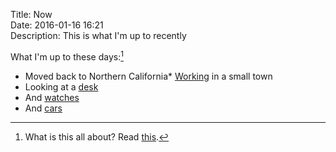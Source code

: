 Title: Now  
Date: 2016-01-16 16:21  
Description: This is what I'm up to recently  

What I'm up to these days:[^1]

* Moved back to Northern California* [Working][1] in a small town
* Looking at a [desk][2]
* And [watches][3]
* And [cars][4]

[^1]: What is this all about? Read [this][a].

[a]: http://nownownow.com/about "About '/now' pages"

[1]: http://anthonycraigdds.com "My dental website"
[2]: http://www.nextdesks.com "Seemingly best-designed sit/stand desk"
[3]: https://hodinkee.com "HODINKEE"
[4]: http://www.ebay.com/sch/i.html?Transmission=Manual&Drive%2520Type=%2521%7CRWD&_sacat=6001&_nkw=porsche+911+-turbo+-speedster+-%22carrera+4%22+-%22rs+america%22+-targa&_dcat=10156&Model%2520Year=1990%7C1991%7C1992%7C1993%7C1994&Body%2520Type=%2521%7CCoupe&Vehicle%2520Title=Clear&_dmpt=US_Cars_Trucks&_sop=3 "eBay search for my dream 911"